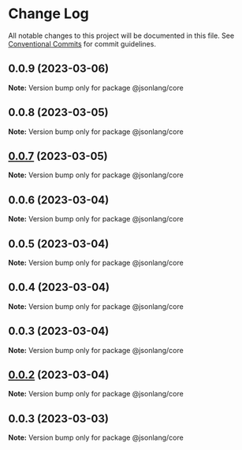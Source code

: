 # Change Log

All notable changes to this project will be documented in this file.
See [Conventional Commits](https://conventionalcommits.org) for commit guidelines.

## 0.0.9 (2023-03-06)

**Note:** Version bump only for package @jsonlang/core





## 0.0.8 (2023-03-05)

**Note:** Version bump only for package @jsonlang/core





## [0.0.7](https://github.com/JsonlangJs/jsonlang/compare/@jsonlang/core@0.0.6...@jsonlang/core@0.0.7) (2023-03-05)

**Note:** Version bump only for package @jsonlang/core





## 0.0.6 (2023-03-04)

**Note:** Version bump only for package @jsonlang/core





## 0.0.5 (2023-03-04)

**Note:** Version bump only for package @jsonlang/core





## 0.0.4 (2023-03-04)

**Note:** Version bump only for package @jsonlang/core





## 0.0.3 (2023-03-04)

**Note:** Version bump only for package @jsonlang/core





## [0.0.2](https://github.com/JsonlangJs/jsonlang/compare/@jsonlang/core@0.0.3...@jsonlang/core@0.0.2) (2023-03-04)

**Note:** Version bump only for package @jsonlang/core





## 0.0.3 (2023-03-03)

**Note:** Version bump only for package @jsonlang/core
